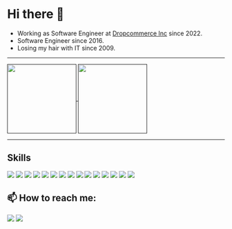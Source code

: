 # Hi there 👋

- Working as Software Engineer at [Dropcommerce Inc](https://www.dropcommerce.com/) since 2022.
- Software Engineer since 2016.
- Losing my hair with IT since 2009.

<hr>
<div>
<a href="">
  <img height='160em' align="center" src="https://github-readme-stats.vercel.app/api?username=sabbajohn&theme=highcontrast&show_icons=true&hide_border=false&count_private=true"/>
</a>
<a href="">
  <img height='160em' align="center" src="https://github-readme-stats.vercel.app/api/top-langs/?username=sabbajohn&exclude_repo=pythonserver&theme=highcontrast&show_icons=true&hide_border=false&layout=compact"/>
</a>
</div>

<hr>
<div>
  <h2>Skills</h2>
  <img src=	"https://img.shields.io/badge/Python-14354C?style=for-the-badge&logo=python&logoColor=white">
  <img src="https://img.shields.io/badge/Flask-000000?style=for-the-badge&logo=flask&logoColor=white">
  <img src="https://img.shields.io/badge/Django-092E20?style=for-the-badge&logo=django&logoColor=white">
  <img src=	"https://img.shields.io/badge/C-00599C?style=for-the-badge&logo=c&logoColor=white">
  <img src=	"https://img.shields.io/badge/C%2B%2B-00599C?style=for-the-badge&logo=c%2B%2B&logoColor=white">
  <img src="https://img.shields.io/badge/Java-ED8B00?style=for-the-badge&logo=openjdk&logoColor=white">
  <img src="https://img.shields.io/badge/PostgreSQL-316192?style=for-the-badge&logo=postgresql&logoColor=white">
  <img src="https://img.shields.io/badge/MySQL-00000F?style=for-the-badge&logo=mysql&logoColor=white">
  <img src="https://img.shields.io/badge/PHP-777BB4?style=for-the-badge&logo=php&logoColor=white">
  <img src="https://img.shields.io/badge/Laravel-FF2D20?style=for-the-badge&logo=laravel&logoColor=white">
<img src="https://img.shields.io/badge/Node.js-43853D?style=for-the-badge&logo=node.js&logoColor=white">
  <img src="https://img.shields.io/badge/React-20232A?style=for-the-badge&logo=react&logoColor=61DAFB">
  <img src="https://img.shields.io/badge/Tailwind_CSS-38B2AC?style=for-the-badge&logo=tailwind-css&logoColor=white">
  <img src="https://img.shields.io/badge/Google_Cloud-4285F4?style=for-the-badge&logo=google-cloud&logoColor=white">
 <img src="https://img.shields.io/badge/Docker-blue?style=for-the-badge&logo=docker&logoColor=white
">
</div>

<div>
   <h2>📫 How to reach me:</h2>
   <a href="https://www.linkedin.com/in/johnnathan-sabb%C3%A1-221a95122/" target="_blank">
   <img src="https://img.shields.io/badge/LinkedIn-0077B5?style=for-the-badge&logo=linkedin&logoColor=white" target="_blank"/></a>
    <a href="mailto:victorsabba@gmail.com">
   <img src="https://img.shields.io/badge/Gmail-D14836?style=for-the-badge&logo=gmail&logoColor=white" target="_blank"/></a>
</div>

<!--
Here are some ideas to get you started:

- 🔭 I’m currently working on ...
- 🌱 I’m currently learning ...
- 👯 I’m looking to collaborate on ...
- 🤔 I’m looking for help with ...
- 💬 Ask me about ...
- 📫 How to reach me: ...
- 😄 Pronouns: ...
- ⚡ Fun fact: ...
-->
